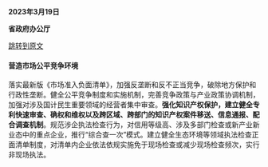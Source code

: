 **2023年3月19日**

**省政府办公厅**

[跳转到原文](https://www.gd.gov.cn/gdywdt/zwzt/kdyxtz/zcsd/content/post_4136921.html)

#### 营造市场公平竞争环境

落实最新版《市场准入负面清单》，加强反垄断和反不正当竞争，破除地方保护和行政性垄断。健全公平竞争制度和实施机制，完善竞争政策与产业政策协调机制，加强对涉及国计民生重要领域的经营者集中审查。**强化知识产权保护，建立健全专利快速审查、确权和维权以及跨区域、跨部门的知识产权案件移送、信息通报、配合调查机制**。规范涉企执法检查行为，对信用等级高、涉及多部门检查或新产业新业态中的重点企业，推行“综合查一次”模式。建立健全生态环境等领域执法检查正面清单制度，对清单内企业依法依规实施免于现场检查或减少现场检查频次，实行非现场执法。